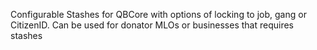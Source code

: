 Configurable Stashes for QBCore with options of locking to job, gang or CitizenID. Can be used for donator MLOs or businesses that requires stashes
